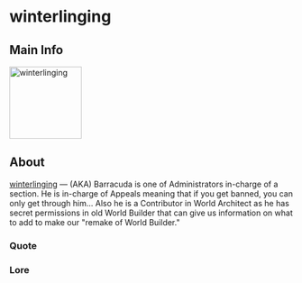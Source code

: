 # winterlinging

## Main Info
<img class="" src="https://tr.rbxcdn.com/30DAY-AvatarHeadshot-D35A08945408077D4427EF8A92DAC712-Png/420/420/AvatarHeadshot/Png/noFilter" alt="winterlinging" style="width:128px;height:128px;">

## About
[winterlinging](https://www.roblox.com/users/157794595/profile) — (AKA) Barracuda is one of Administrators in-charge of a section. He is in-charge of Appeals meaning that if you get banned, you can only get through him... Also he is a Contributor in World Architect as he has secret permissions in old World Builder that can give us information on what to add to make our "remake of World Builder."

### Quote
<!-- Add a quote here -->

### Lore
<!-- Add lore here -->
